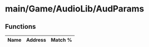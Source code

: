 # main/Game/AudioLib/AudParams

## Functions

| Name | Address | Match % |
|------|---------|---------|
